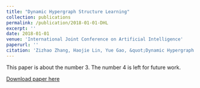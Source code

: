 ```yaml
---
title: "Dynamic Hypergraph Structure Learning"
collection: publications
permalink: /publication/2018-01-01-DHL
excerpt: ''
date: 2018-01-01
venue: 'International Joint Conference on Artificial Intelligence'
paperurl: ''
citation: 'Zizhao Zhang, Haojie Lin, Yue Gao, &quot;Dynamic Hypergraph Structure Learning,&quot; <i>International Joint Conference on Artificial Intelligence</i>, pp. 3162-3169, 2018.'
---
```

This paper is about the number 3. The number 4 is left for future work.

[Download paper here](https://www.ijcai.org/proceedings/2018/0439.pdf)
